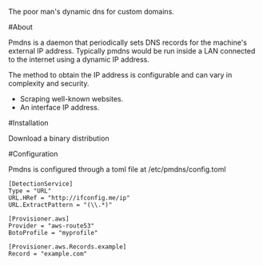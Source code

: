 The poor man's dynamic dns for custom domains.

#About

Pmdns is a daemon that periodically sets DNS records for the machine's external
IP address.  Typically pmdns would be run inside a LAN connected to the
internet using a dynamic IP address.

The method to obtain the IP address is configurable and can vary in complexity
and security.

- Scraping well-known websites.
- An interface IP address.

#Installation

Download a binary distribution

#Configuration

Pmdns is configured through a toml file at /etc/pmdns/config.toml

    [DetectionService]
    Type = "URL"
    URL.HRef = "http://ifconfig.me/ip"
    URL.ExtractPattern = "(\\.*)"

    [Provisioner.aws]
    Provider = "aws-route53"
    BotoProfile = "myprofile"

    [Provisioner.aws.Records.example]
    Record = "example.com"
